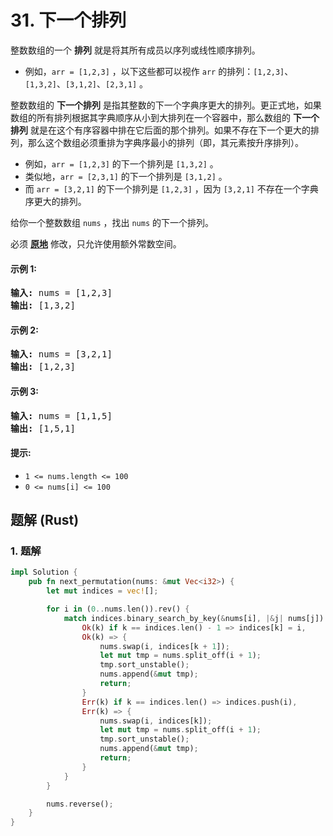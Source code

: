 # 31. 下一个排列
整数数组的一个 **排列**  就是将其所有成员以序列或线性顺序排列。

* 例如，`arr = [1,2,3]` ，以下这些都可以视作 `arr` 的排列：`[1,2,3]`、`[1,3,2]`、`[3,1,2]`、`[2,3,1]` 。

整数数组的 **下一个排列** 是指其整数的下一个字典序更大的排列。更正式地，如果数组的所有排列根据其字典顺序从小到大排列在一个容器中，那么数组的 **下一个排列** 就是在这个有序容器中排在它后面的那个排列。如果不存在下一个更大的排列，那么这个数组必须重排为字典序最小的排列（即，其元素按升序排列）。

* 例如，`arr = [1,2,3]` 的下一个排列是 `[1,3,2]` 。
* 类似地，`arr = [2,3,1]` 的下一个排列是 `[3,1,2]` 。
* 而 `arr = [3,2,1]` 的下一个排列是 `[1,2,3]` ，因为 `[3,2,1]` 不存在一个字典序更大的排列。

给你一个整数数组 `nums` ，找出 `nums` 的下一个排列。

必须 **[原地](https://baike.baidu.com/item/%E5%8E%9F%E5%9C%B0%E7%AE%97%E6%B3%95)** 修改，只允许使用额外常数空间。

#### 示例 1:
<pre>
<strong>输入:</strong> nums = [1,2,3]
<strong>输出:</strong> [1,3,2]
</pre>

#### 示例 2:
<pre>
<strong>输入:</strong> nums = [3,2,1]
<strong>输出:</strong> [1,2,3]
</pre>

#### 示例 3:
<pre>
<strong>输入:</strong> nums = [1,1,5]
<strong>输出:</strong> [1,5,1]
</pre>

#### 提示:
* `1 <= nums.length <= 100`
* `0 <= nums[i] <= 100`

## 题解 (Rust)

### 1. 题解
```Rust
impl Solution {
    pub fn next_permutation(nums: &mut Vec<i32>) {
        let mut indices = vec![];

        for i in (0..nums.len()).rev() {
            match indices.binary_search_by_key(&nums[i], |&j| nums[j]) {
                Ok(k) if k == indices.len() - 1 => indices[k] = i,
                Ok(k) => {
                    nums.swap(i, indices[k + 1]);
                    let mut tmp = nums.split_off(i + 1);
                    tmp.sort_unstable();
                    nums.append(&mut tmp);
                    return;
                }
                Err(k) if k == indices.len() => indices.push(i),
                Err(k) => {
                    nums.swap(i, indices[k]);
                    let mut tmp = nums.split_off(i + 1);
                    tmp.sort_unstable();
                    nums.append(&mut tmp);
                    return;
                }
            }
        }

        nums.reverse();
    }
}
```

